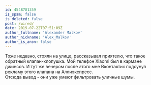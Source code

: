 ```yaml
---
id: 4548781359
is_spam: false
is_deleted: false
post: /wired/
date: 2019-07-22T07:51:09Z
author_fullname: 'Alexander Malkov'
author_nickname: 'Alex_Malkov'
author_is_anon: false
---
```


<p>Тоже недавно, стояли на улице, рассказывал приятелю, что такое обратный клапан-хлопушка. Мой телефон Xiaomi был в кармане джинсов. И тут же вечером после этого мне Вконтактик подсунул рекламу этого клапана на Аллиэкспресс. <br>Отсюда вывод - они уже умеют фильтровать уличные шумы.</p>
